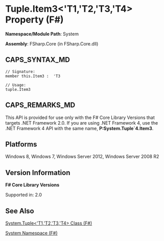 # Tuple.Item3<'T1,'T2,'T3,'T4> Property (F#)

**Namespace/Module Path**: System

**Assembly**: FSharp.Core (in FSharp.Core.dll)


## CAPS_SYNTAX_MD

```
// Signature:
member this.Item3 :  'T3

// Usage:
tuple.Item3
```

## CAPS_REMARKS_MD
This API is provided for use only with the F# Core Library Versions that targets .NET Framework 2.0. If you are using .NET Framework 4, use the .NET Framework 4 API with the same name, **P:System.Tuple&#96;4.Item3**.


## Platforms
Windows 8, Windows 7, Windows Server 2012, Windows Server 2008 R2


## Version Information
**F# Core Library Versions**

Supported in: 2.0




## See Also
[System.Tuple&#60;'T1,'T2,'T3,'T4&#62; Class &#40;F&#35;&#41;](System.TupleL%27T1%2C%27T2%2C%27T3%2C%27T4R+Class+%28F%23%29.md)

[System Namespace &#40;F&#35;&#41;](System+Namespace+%28F%23%29.md)

